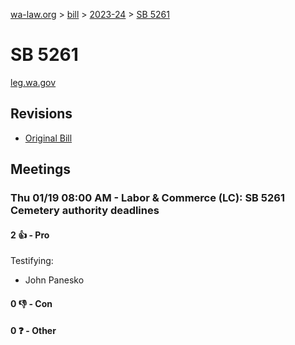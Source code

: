 [wa-law.org](/) > [bill](/bill/) > [2023-24](/bill/2023-24/) > [SB 5261](/bill/2023-24/sb/5261/)

# SB 5261
[leg.wa.gov](https://app.leg.wa.gov/billsummary?BillNumber=5261&Year=2023&Initiative=false)

## Revisions
* [Original Bill](1/)

## Meetings
### Thu 01/19 08:00 AM - Labor & Commerce (LC): SB 5261 Cemetery authority deadlines
#### 2 👍 - Pro
Testifying:
* John Panesko

#### 0 👎 - Con

#### 0 ❓ - Other
